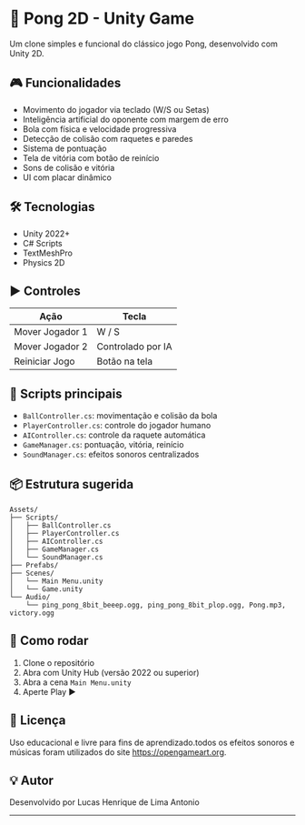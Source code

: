 # 🏓 Pong 2D - Unity Game

Um clone simples e funcional do clássico jogo Pong, desenvolvido com Unity 2D.

## 🎮 Funcionalidades

- Movimento do jogador via teclado (W/S ou Setas)
- Inteligência artificial do oponente com margem de erro
- Bola com física e velocidade progressiva
- Detecção de colisão com raquetes e paredes
- Sistema de pontuação
- Tela de vitória com botão de reinício
- Sons de colisão e vitória
- UI com placar dinâmico

## 🛠 Tecnologias

- Unity 2022+
- C# Scripts
- TextMeshPro
- Physics 2D

## ▶️ Controles

| Ação             | Tecla             |
|------------------|------------------|
| Mover Jogador 1  | W / S            |
| Mover Jogador 2  | Controlado por IA|
| Reiniciar Jogo   | Botão na tela    |

## 🧠 Scripts principais

- `BallController.cs`: movimentação e colisão da bola
- `PlayerController.cs`: controle do jogador humano
- `AIController.cs`: controle da raquete automática
- `GameManager.cs`: pontuação, vitória, reinício
- `SoundManager.cs`: efeitos sonoros centralizados

## 📦 Estrutura sugerida

```
Assets/
├── Scripts/
│   ├── BallController.cs
│   ├── PlayerController.cs
│   ├── AIController.cs
│   ├── GameManager.cs
│   └── SoundManager.cs
├── Prefabs/
├── Scenes/
│   └── Main Menu.unity
│   └── Game.unity
└── Audio/
    └── ping_pong_8bit_beeep.ogg, ping_pong_8bit_plop.ogg, Pong.mp3, victory.ogg
```

## 🧩 Como rodar

1. Clone o repositório
2. Abra com Unity Hub (versão 2022 ou superior)
3. Abra a cena `Main Menu.unity`
4. Aperte Play ▶️

## 📄 Licença

Uso educacional e livre para fins de aprendizado.todos os efeitos sonoros e músicas foram utilizados do site https://opengameart.org.

## 💡 Autor

Desenvolvido por Lucas Henrique de Lima Antonio

---

